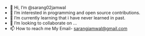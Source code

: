 - 👋 Hi, I’m @sarang02jamwal
- 👀 I’m interested in programming and open source contributions.
- 🌱 I’m currently learning that i have never learned in past.
- 💞️ I’m looking to collaborate on ...
- 📫 How to reach me My Email- sarangjamwal@gmail.com

<!---
sarang02jamwal/sarang02jamwal is a ✨ special ✨ repository because its `README.md` (this file) appears on your GitHub profile.
You can click the Preview link to take a look at your changes.
--->
